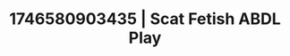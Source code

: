 ---
categories:
- ASMR tingles
- AI-generated
- Softcore surrealism
- Naughty librarian
- Subtle kink
- Slow undress
- ASMR
- Cosplay
image: /assets/images/1746580903435.jpg
layout: post
seo:
  description: Featured content with premium Scat Fetish, ABDL Play. HD images available.
  keywords: Scat Fetish, ABDL Play
  og_image: /assets/images/1746580903435.jpg
  schema_type: VisualArtwork
tags:
- ABDL Play
- '#1746580903435'
- Scat Fetish
title: 1746580903435 | Scat Fetish ABDL Play
---